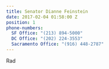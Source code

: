 ```yaml
---
title: Senator Dianne Feinstein
date: 2017-02-04 01:58:00 Z
position: 1
phone-numbers:
  SF Office: "(213) 894-5000"
  DC Office: "(202) 224-3553"
  Sacramento Office: "(916) 448-2787"
---
```


Rad
